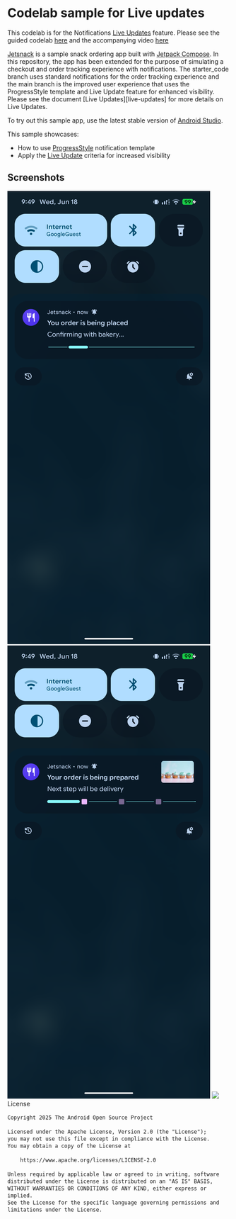 # Codelab sample for Live updates

This codelab is for the Notifications [Live Updates](https://developer.android.com/develop/ui/views/notifications/live-update) feature.
Please see the guided codelab [here](https://developer.android.com/devsite/codelabs/notifications-rich-experience-live-updates#1) and the accompanying video [here](https://youtu.be/_Akf_u08p7U?si=Et8exUp1rehVZzQQ)

[Jetsnack][jetsnack] is a sample snack ordering app built with [Jetpack Compose][compose]. In this repository, the app has been extended for the purpose of simulating a checkout and order tracking experience with notifications. The starter_code branch uses standard notifications for the order
tracking experience and the main branch is the improved user experience that uses the ProgressStyle template and Live Update feature for enhanced visibility. Please see the document [Live Updates][live-updates] for more details on Live Updates.

To try out this sample app, use the latest stable version
of [Android Studio](https://developer.android.com/studio).

This sample showcases:

* How to use [ProgressStyle][progress_style] notification template
* Apply the [Live Update][live_updates] criteria for increased visibility
 
## Screenshots

<img src="screenshots/screenshot_1.png"/>
<img src="screenshots/screenshot_2.png"/>
<img src="screenshots/screenshot_2.png/>

## License

```
Copyright 2025 The Android Open Source Project

Licensed under the Apache License, Version 2.0 (the "License");
you may not use this file except in compliance with the License.
You may obtain a copy of the License at

    https://www.apache.org/licenses/LICENSE-2.0

Unless required by applicable law or agreed to in writing, software
distributed under the License is distributed on an "AS IS" BASIS,
WITHOUT WARRANTIES OR CONDITIONS OF ANY KIND, either express or implied.
See the License for the specific language governing permissions and
limitations under the License.
```
[live_updates]: https://developer.android.com/develop/ui/views/notifications/live-update
[progress_style]: https://developer.android.com/reference/android/app/Notification.ProgressStyle
[compose]: https://developer.android.com/jetpack/compose
[coil]: https://coil-kt.github.io/coil/
[jetsnack]: https://github.com/android/compose-samples/tree/main/Jetsnack
